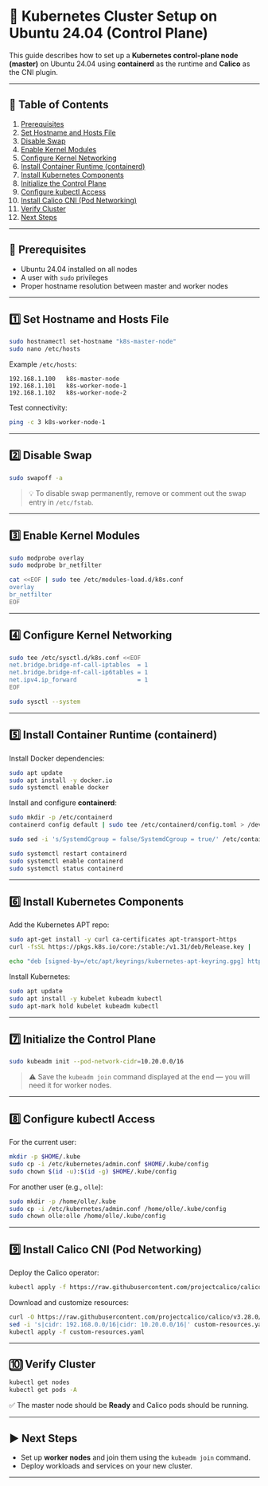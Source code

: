 # 🚀 Kubernetes Cluster Setup on Ubuntu 24.04 (Control Plane)

This guide describes how to set up a **Kubernetes control-plane node (master)** on Ubuntu 24.04 using **containerd** as the runtime and **Calico** as the CNI plugin.

---

## 📑 Table of Contents
1. [Prerequisites](#-prerequisites)  
2. [Set Hostname and Hosts File](#-1-set-hostname-and-hosts-file)  
3. [Disable Swap](#-2-disable-swap)  
4. [Enable Kernel Modules](#-3-enable-kernel-modules)  
5. [Configure Kernel Networking](#-4-configure-kernel-networking)  
6. [Install Container Runtime (containerd)](#-5-install-container-runtime-containerd)  
7. [Install Kubernetes Components](#-6-install-kubernetes-components)  
8. [Initialize the Control Plane](#-7-initialize-the-control-plane)  
9. [Configure kubectl Access](#-8-configure-kubectl-access)  
10. [Install Calico CNI (Pod Networking)](#-9-install-calico-cni-pod-networking)  
11. [Verify Cluster](#-10-verify-cluster)  
12. [Next Steps](#-next-steps)  

---

## 🔧 Prerequisites
- Ubuntu 24.04 installed on all nodes  
- A user with `sudo` privileges  
- Proper hostname resolution between master and worker nodes  

---

## 1️⃣ Set Hostname and Hosts File
```bash
sudo hostnamectl set-hostname "k8s-master-node"
sudo nano /etc/hosts
```

Example `/etc/hosts`:
```
192.168.1.100   k8s-master-node
192.168.1.101   k8s-worker-node-1
192.168.1.102   k8s-worker-node-2
```

Test connectivity:
```bash
ping -c 3 k8s-worker-node-1
```

---

## 2️⃣ Disable Swap
```bash
sudo swapoff -a
```
> 💡 To disable swap permanently, remove or comment out the swap entry in `/etc/fstab`.

---

## 3️⃣ Enable Kernel Modules
```bash
sudo modprobe overlay
sudo modprobe br_netfilter

cat <<EOF | sudo tee /etc/modules-load.d/k8s.conf
overlay
br_netfilter
EOF
```

---

## 4️⃣ Configure Kernel Networking
```bash
sudo tee /etc/sysctl.d/k8s.conf <<EOF
net.bridge.bridge-nf-call-iptables  = 1
net.bridge.bridge-nf-call-ip6tables = 1
net.ipv4.ip_forward                 = 1
EOF

sudo sysctl --system
```

---

## 5️⃣ Install Container Runtime (containerd)
Install Docker dependencies:
```bash
sudo apt update
sudo apt install -y docker.io
sudo systemctl enable docker
```

Install and configure **containerd**:
```bash
sudo mkdir -p /etc/containerd
containerd config default | sudo tee /etc/containerd/config.toml > /dev/null

sudo sed -i 's/SystemdCgroup = false/SystemdCgroup = true/' /etc/containerd/config.toml

sudo systemctl restart containerd
sudo systemctl enable containerd
sudo systemctl status containerd
```

---

## 6️⃣ Install Kubernetes Components
Add the Kubernetes APT repo:
```bash
sudo apt-get install -y curl ca-certificates apt-transport-https
curl -fsSL https://pkgs.k8s.io/core:/stable:/v1.31/deb/Release.key |     sudo gpg --dearmor -o /etc/apt/keyrings/kubernetes-apt-keyring.gpg

echo "deb [signed-by=/etc/apt/keyrings/kubernetes-apt-keyring.gpg] https://pkgs.k8s.io/core:/stable:/v1.31/deb/ /" |     sudo tee /etc/apt/sources.list.d/kubernetes.list
```

Install Kubernetes:
```bash
sudo apt update
sudo apt install -y kubelet kubeadm kubectl
sudo apt-mark hold kubelet kubeadm kubectl
```

---

## 7️⃣ Initialize the Control Plane
```bash
sudo kubeadm init --pod-network-cidr=10.20.0.0/16
```

> ⚠️ Save the `kubeadm join` command displayed at the end — you will need it for worker nodes.

---

## 8️⃣ Configure kubectl Access
For the current user:
```bash
mkdir -p $HOME/.kube
sudo cp -i /etc/kubernetes/admin.conf $HOME/.kube/config
sudo chown $(id -u):$(id -g) $HOME/.kube/config
```

For another user (e.g., `olle`):
```bash
sudo mkdir -p /home/olle/.kube
sudo cp -i /etc/kubernetes/admin.conf /home/olle/.kube/config
sudo chown olle:olle /home/olle/.kube/config
```

---

## 9️⃣ Install Calico CNI (Pod Networking)
Deploy the Calico operator:
```bash
kubectl apply -f https://raw.githubusercontent.com/projectcalico/calico/v3.28.0/manifests/tigera-operator.yaml
```

Download and customize resources:
```bash
curl -O https://raw.githubusercontent.com/projectcalico/calico/v3.28.0/manifests/custom-resources.yaml
sed -i 's|cidr: 192.168.0.0/16|cidr: 10.20.0.0/16|' custom-resources.yaml
kubectl apply -f custom-resources.yaml
```

---

## 🔟 Verify Cluster
```bash
kubectl get nodes
kubectl get pods -A
```

✅ The master node should be **Ready** and Calico pods should be running.

---

## ▶️ Next Steps
- Set up **worker nodes** and join them using the `kubeadm join` command.  
- Deploy workloads and services on your new cluster.  

---
